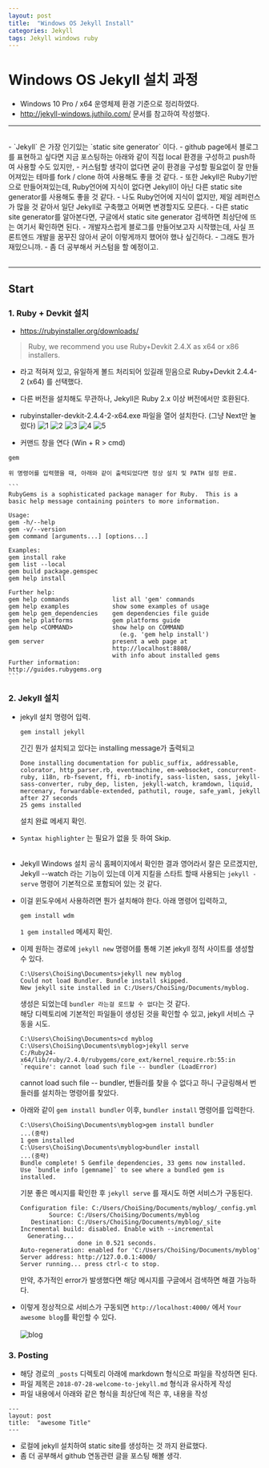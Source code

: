```yaml
---
layout: post
title:  "Windows OS Jekyll Install"
categories: Jekyll
tags: Jekyll windows ruby
---
```



# Windows OS Jekyll 설치 과정
- Windows 10 Pro / x64 운영체제 환경 기준으로 정리하였다.
- <http://jekyll-windows.juthilo.com/> 문서를 참고하여 작성했다.

***

<br>
- `Jekyll` 은 가장 인기있는 `static site generator` 이다.
- github page에서 블로그를 표현하고 싶다면 지금 포스팅하는 아래와 같이 직접 local 환경을 구성하고 push하여 사용할 수도 있지만,
- 커스텀할 생각이 없다면 굳이 환경을 구성할 필요없이 잘 만들어져있는 테마를 fork / clone 하여 사용해도 좋을 것 같다.
- 또한 Jekyll은 Ruby기반으로 만들어져있는데, Ruby언어에 지식이 없다면 Jekyll이 아닌 다른 static site generator를 사용해도 좋을 것 같다.
	- 나도 Ruby언어에 지식이 없지만, 제일 레퍼런스가 많을 것 같아서 일단 Jekyll로 구축했고 어쩌면 변경할지도 모른다.
	- 다른 static site generator를 알아본다면, 구글에서 static site generator 검색하면 최상단에 뜨는 <https://www.staticgen.com/> 여기서 확인하면 된다.
- 개발자스럽게 블로그를 만들어보고자 시작했는데, 사실 프론트엔드 개발을 꿈꾸진 않아서 굳이 이렇게까지 했어야 했나 싶긴하다.
	- 그래도 뭔가 재밌으니까.
	- 좀 더 공부해서 커스텀을 할 예정이고. <br><br>


***

## Start

### 1. Ruby + Devkit 설치

- <https://rubyinstaller.org/downloads/>
> Ruby, we recommend you use Ruby+Devkit 2.4.X as x64 or x86 installers. 
- 라고 적혀져 있고, 유일하게 볼드 처리되어 있길래 믿음으로 Ruby+Devkit 2.4.4-2 (x64) 를 선택했다.
- 다른 버전을 설치해도 무관하나, Jekyll은 Ruby 2.x 이상 버전에서만 호환된다.

- rubyinstaller-devkit-2.4.4-2-x64.exe 파일을 열어 설치한다. (그냥 Next만 눌렀다)
	![1](https://github.com/Oraindrop/oraindrop.github.io/blob/master/assets/_img/installRuby1.png?raw=true)
	![2](https://github.com/Oraindrop/oraindrop.github.io/blob/master/assets/_img/installRuby2.png?raw=true)
	![3](https://github.com/Oraindrop/oraindrop.github.io/blob/master/assets/_img/installRuby3.png?raw=true)
	![4](https://github.com/Oraindrop/oraindrop.github.io/blob/master/assets/_img/installRuby4.png?raw=true)
	![5](https://github.com/Oraindrop/oraindrop.github.io/blob/master/assets/_img/installRuby5.png?raw=true)	
	
- 커맨드 창을 연다 (Win + R > cmd)
```
gem
```

	위 명령어를 입력했을 때, 아래와 같이 출력되었다면 정상 설치 및 PATH 설정 완료.

	```
	RubyGems is a sophisticated package manager for Ruby.  This is a
	basic help message containing pointers to more information.

	Usage:
	gem -h/--help
	gem -v/--version
	gem command [arguments...] [options...]

	Examples:
	gem install rake
	gem list --local
	gem build package.gemspec
	gem help install

	Further help:
	gem help commands            list all 'gem' commands
	gem help examples            show some examples of usage
	gem help gem_dependencies    gem dependencies file guide
	gem help platforms           gem platforms guide
	gem help <COMMAND>           show help on COMMAND
								   (e.g. 'gem help install')
	gem server                   present a web page at
								 http://localhost:8808/
								 with info about installed gems
	Further information:
	http://guides.rubygems.org
	```

### 2. Jekyll 설치
	
- jekyll 설치 명령어 입력.

	```
	gem install jekyll
	```

	긴긴 뭔가 설치되고 있다는 installing message가 출력되고

	```		
	Done installing documentation for public_suffix, addressable, colorator, http_parser.rb, eventmachine, em-websocket, concurrent-ruby, i18n, rb-fsevent, ffi, rb-inotify, sass-listen, sass, jekyll-sass-converter, ruby_dep, listen, jekyll-watch, kramdown, liquid, mercenary, forwardable-extended, pathutil, rouge, safe_yaml, jekyll after 27 seconds
	25 gems installed
	```

	설치 완료 메세지 확인.
	
- `Syntax highlighter` 는 필요가 없을 듯 하여 Skip. <br><br>

- Jekyll Windows 설치 공식 홈페이지에서 확인한 결과 영어라서 잘은 모르겠지만, Jekyll --watch 라는 기능이 있는데 이게 지킬을 스타트 할때 사용되는 `jekyll -serve` 명령어 기본적으로 포함되어 있는 것 같다.
- 이걸 윈도우에서 사용하려면 뭔가 설치해야 한다. 아래 명령어 입력하고, 

	```
	gem install wdm
	```

	`1 gem installed` 메세지 확인.

- 이제 원하는 경로에 `jekyll new` 명령어를 통해 기본 jekyll 정적 사이트를 생성할 수 있다.

	```
	C:\Users\ChoiSing\Documents>jekyll new myblog
	Could not load Bundler. Bundle install skipped.
	New jekyll site installed in C:/Users/ChoiSing/Documents/myblog.
	```

	생성은 되었는데 `bundler 라는걸 로드할 수 없다`는 것 같다.	
	해당 디렉토리에 기본적인 파일들이 생성된 것을 확인할 수 있고, jekyll 서비스 구동을 시도.

	```
	C:\Users\ChoiSing\Documents>cd myblog
	C:\Users\ChoiSing\Documents\myblog>jekyll serve
	C:/Ruby24-x64/lib/ruby/2.4.0/rubygems/core_ext/kernel_require.rb:55:in `require': cannot load such file -- bundler (LoadError)
	```
	cannot load such file -- bundler, 번들러를 찾을 수 없다고 하니 구글링해서 번들러를 설치하는 명령어를 찾았다.

- 아래와 같이 `gem install bundler` 이후, `bundler install` 명령어를 입력한다.
	
	```
	C:\Users\ChoiSing\Documents\myblog>gem install bundler
	...(중략)
	1 gem installed
	C:\Users\ChoiSing\Documents\myblog>bundler install
	...(중략)
	Bundle complete! 5 Gemfile dependencies, 33 gems now installed.
	Use `bundle info [gemname]` to see where a bundled gem is installed.
	```

	기분 좋은 메시지를 확인한 후 `jekyll serve` 를 재시도 하면 서비스가 구동된다.

	```
	Configuration file: C:/Users/ChoiSing/Documents/myblog/_config.yml
			Source: C:/Users/ChoiSing/Documents/myblog
	   Destination: C:/Users/ChoiSing/Documents/myblog/_site
	Incremental build: disabled. Enable with --incremental
	  Generating...
					done in 0.521 seconds.
	Auto-regeneration: enabled for 'C:/Users/ChoiSing/Documents/myblog'
	Server address: http://127.0.0.1:4000/
	Server running... press ctrl-c to stop.
	```
	
	만약, 추가적인 error가 발생했다면 해당 메시지를 구글에서 검색하면 해결 가능하다.
	
- 이렇게 정상적으로 서비스가 구동되면 `http://localhost:4000/` 에서 `Your awesome blog`를 확인할 수 있다. <br><br>
	![blog](https://github.com/Oraindrop/oraindrop.github.io/blob/master/assets/_img/jekyll_local.png?raw=true)

### 3. Posting	

- 해당 경로의 `_posts` 디렉토리 아래에 markdown 형식으로 파일을 작성하면 된다.
- 파일 제목은 `2018-07-28-welcome-to-jekyll.md` 형식과 유사하게 작성
- 파일 내용에서 아래와 같은 형식을 최상단에 적은 후, 내용을 작성

```
---
layout: post
title:  "awesome Title"
---
```	

- 로컬에 jekyll 설치하여 static site를 생성하는 것 까지 완료했다.
- 좀 더 공부해서 github 연동관련 글을 포스팅 해볼 생각.
	